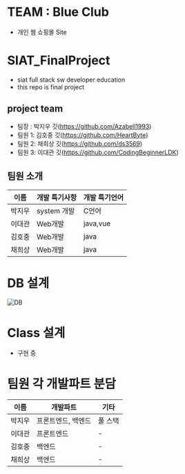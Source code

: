 # TEAM : Blue Club
- 개인 웹 쇼핑몰 Site

# SIAT_FinalProject
- siat full stack sw developer education
- this repo is final project 

## project team
- 팀장 : 박지우  깃(https://github.com/Azabell1993) 
- 팀원 1: 김호중 깃(https://github.com/HeartByte) 
- 팀원 2: 채희상 깃(https://github.com/ds3569) 
- 팀원 3: 이대관 깃(https://github.com/CodingBeginnerLDK) 

## 팀원 소개
|이름|개발 특기사항|개발 특기언어|
|------|---|---|
|박지우|system 개발|C언어|
|이대관|Web개발|java,vue|
|김호중|Web개발|java|
|채희상|Web개발|java|

# DB 설계
![DB](https://user-images.githubusercontent.com/75885992/177923822-d4089267-5d6e-4448-8d25-7dd9e84974c9.png)

# Class 설계
- 구현 중

# 팀원 각 개발파트 분담
|이름|개발파트|기타|
|------|---|---|
|박지우|프론트엔드, 백엔드|풀 스택|
|이대관|프론트엔드|-|
|김호중|백엔드|-|
|채희상|백엔드|-|

